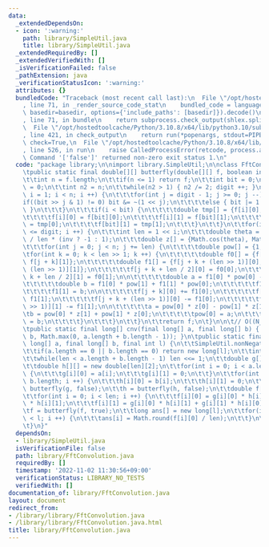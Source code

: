 ```yaml
---
data:
  _extendedDependsOn:
  - icon: ':warning:'
    path: library/SimpleUtil.java
    title: library/SimpleUtil.java
  _extendedRequiredBy: []
  _extendedVerifiedWith: []
  _isVerificationFailed: false
  _pathExtension: java
  _verificationStatusIcon: ':warning:'
  attributes: {}
  bundledCode: "Traceback (most recent call last):\n  File \"/opt/hostedtoolcache/Python/3.10.8/x64/lib/python3.10/site-packages/onlinejudge_verify/documentation/build.py\"\
    , line 71, in _render_source_code_stat\n    bundled_code = language.bundle(stat.path,\
    \ basedir=basedir, options={'include_paths': [basedir]}).decode()\n  File \"/opt/hostedtoolcache/Python/3.10.8/x64/lib/python3.10/site-packages/onlinejudge_verify/languages/user_defined.py\"\
    , line 71, in bundle\n    return subprocess.check_output(shlex.split(command))\n\
    \  File \"/opt/hostedtoolcache/Python/3.10.8/x64/lib/python3.10/subprocess.py\"\
    , line 421, in check_output\n    return run(*popenargs, stdout=PIPE, timeout=timeout,\
    \ check=True,\n  File \"/opt/hostedtoolcache/Python/3.10.8/x64/lib/python3.10/subprocess.py\"\
    , line 526, in run\n    raise CalledProcessError(retcode, process.args,\nsubprocess.CalledProcessError:\
    \ Command '['false']' returned non-zero exit status 1.\n"
  code: "package library;\n\nimport library.SimpleUtil;\n\nclass FftConvolution {\n\
    \tpublic static final double[][] butterfly(double[][] f, boolean inv){ // O(NlogN)\n\
    \t\tint n = f.length;\n\t\tif(n <= 1) return f;\n\t\tint bit = 0;\n\t\tint digit\
    \ = 0;\n\t\tint n2 = n;\n\t\twhile(n2 > 1) { n2 /= 2; digit ++; }\n\t\tfor(int\
    \ i = 1; i < n; i ++) {\n\t\t\tfor(int j = digit - 1; j >= 0; j --) {\n\t\t\t\t\
    if((bit >> j & 1) != 0) bit &= ~(1 << j);\n\t\t\t\telse { bit |= 1 << j; break;\
    \ }\n\t\t\t}\n\t\t\tif(i < bit) {\n\t\t\t\tdouble tmp[] = {f[i][0], f[i][1]};\n\
    \t\t\t\tf[i][0] = f[bit][0];\n\t\t\t\tf[i][1] = f[bit][1];\n\t\t\t\tf[bit][0]\
    \ = tmp[0];\n\t\t\t\tf[bit][1] = tmp[1];\n\t\t\t}\n\t\t}\n\t\tfor(int i = 1; i\
    \ <= digit; i ++) {\n\t\t\tint len = 1 << i;\n\t\t\tdouble theta = 2.0 * Math.PI\
    \ / len * (inv ? -1 : 1);\n\t\t\tdouble z[] = {Math.cos(theta), Math.sin(theta)};\n\
    \t\t\tfor(int j = 0; j < n; j += len) {\n\t\t\t\tdouble pow[] = {1, 0};\n\t\t\t\
    \tfor(int k = 0; k < len >> 1; k ++) {\n\t\t\t\t\tdouble f0[] = {f[j + k][0],\
    \ f[j + k][1]};\n\t\t\t\t\tdouble f1[] = {f[j + k + (len >> 1)][0], f[j + k +\
    \ (len >> 1)][1]};\n\t\t\t\t\tf[j + k + len / 2][0] = f0[0];\n\t\t\t\t\tf[j +\
    \ k + len / 2][1] = f0[1];\n\n\t\t\t\t\tdouble a = f1[0] * pow[0] - f1[1] * pow[1];\n\
    \t\t\t\t\tdouble b = f1[0] * pow[1] + f1[1] * pow[0];\n\t\t\t\t\tf1[0] = a;\n\t\
    \t\t\t\tf1[1] = b;\n\n\t\t\t\t\tf[j + k][0] += f1[0];\n\t\t\t\t\tf[j + k][1] +=\
    \ f1[1];\n\t\t\t\t\tf[j + k + (len >> 1)][0] -= f1[0];\n\t\t\t\t\tf[j + k + (len\
    \ >> 1)][1] -= f1[1];\n\n\t\t\t\t\ta = pow[0] * z[0] - pow[1] * z[1];\n\t\t\t\t\
    \tb = pow[0] * z[1] + pow[1] * z[0];\n\t\t\t\t\tpow[0] = a;\n\t\t\t\t\tpow[1]\
    \ = b;\n\t\t\t\t}\n\t\t\t}\n\t\t}\n\t\treturn f;\n\t}\n\n\t// O((N_1+N_2)log(N_1+N_2))\n\
    \tpublic static final long[] cnv(final long[] a, final long[] b) { return cnv(a,\
    \ b, Math.max(0, a.length + b.length - 1)); }\n\tpublic static final long[] cnv(final\
    \ long[] a, final long[] b, final int l) {\n\t\tSimpleUtil.nonNegativeCheck(l);\n\
    \t\tif(a.length == 0 || b.length == 0) return new long[l];\n\t\tint len = 1;\n\
    \t\twhile(len < a.length + b.length - 1) len <<= 1;\n\t\tdouble g[][] = new double[len][2];\n\
    \t\tdouble h[][] = new double[len][2];\n\t\tfor(int i = 0; i < a.length; i ++)\
    \ {\n\t\t\tg[i][0] = a[i];\n\t\t\tg[i][1] = 0;\n\t\t}\n\t\tfor(int i = 0; i <\
    \ b.length; i ++) {\n\t\t\th[i][0] = b[i];\n\t\t\th[i][1] = 0;\n\t\t}\n\t\tg =\
    \ butterfly(g, false);\n\t\th = butterfly(h, false);\n\t\tdouble f[][] = new double[len][2];\n\
    \t\tfor(int i = 0; i < len; i ++) {\n\t\t\tf[i][0] = g[i][0] * h[i][0] - g[i][1]\
    \ * h[i][1];\n\t\t\tf[i][1] = g[i][0] * h[i][1] + g[i][1] * h[i][0];\n\t\t}\n\t\
    \tf = butterfly(f, true);\n\t\tlong ans[] = new long[l];\n\t\tfor(int i = 0; i\
    \ < l; i ++) {\n\t\t\tans[i] = Math.round(f[i][0] / len);\n\t\t}\n\t\treturn ans;\n\
    \t}\n}"
  dependsOn:
  - library/SimpleUtil.java
  isVerificationFile: false
  path: library/FftConvolution.java
  requiredBy: []
  timestamp: '2022-11-02 11:30:56+09:00'
  verificationStatus: LIBRARY_NO_TESTS
  verifiedWith: []
documentation_of: library/FftConvolution.java
layout: document
redirect_from:
- /library/library/FftConvolution.java
- /library/library/FftConvolution.java.html
title: library/FftConvolution.java
---
```

